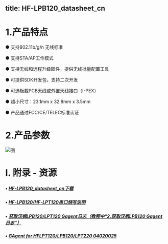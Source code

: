 title: HF-LPB120_datasheet_cn
---

# 1.产品特点

●  支持802.11b/g/n 无线标准

●  支持STA/AP工作模式

●  支持无线和远程升级固件，提供无线批量配置工具

●  可提供SDK开发包，支持二次开发

●  可选板载PCB天线或外置天线接口（I-PEX）

●  超小尺寸：23.1mm x 32.8mm x 3.5mm

●  产品通过FCC/CE/TELEC标准认证

# 2.产品参数

![图](http://docs.gizwits.com/assets/zh-cn/module_source/HF/LPB120/1.png)

# I. 附录 - 资源

##### • [HF-LPB120_datasheet_cn下载](http://docs.gizwits.com/assets/pdf/HF-LPB120_User_Manual.zip)

##### • [HF-LPB120/HF-LPT120串口烧写说明](http://docs.gizwits.com/zh-cn/deviceDev/debug/HF-LPT120.html)

##### • [获取汉枫LPB120/LPT120 Gagent日志（教程中“2.获取汉枫LPB120 Gagent日志”）](http://docs.gizwits.com/zh-cn/deviceDev/%E9%80%9A%E8%AE%AF%E6%A8%A1%E7%BB%84%E8%B0%83%E8%AF%95%E6%97%A5%E5%BF%97%E6%8A%93%E5%8F%96%E6%95%99%E7%A8%8B.html)

##### • [GAgent for HFLPT120/LPB120/LPT220 04020025](http://goms-1251025085.cosgz.myqcloud.com/GAgent_00HFB120&00HFT120&00HFT220_04020025_17082110-1503557904310.zip)